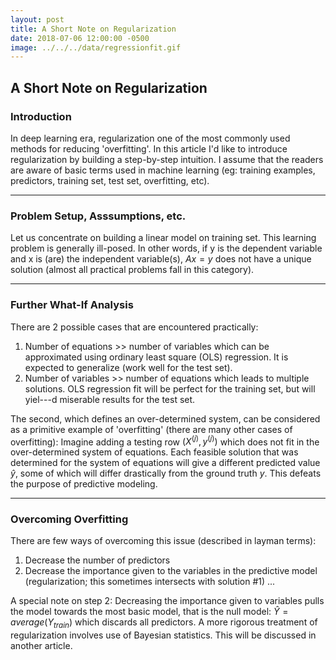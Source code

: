```yaml
---
layout: post
title: A Short Note on Regularization
date: 2018-07-06 12:00:00 -0500
image: ../../../data/regressionfit.gif
---
```


## A Short Note on Regularization

### Introduction

In deep learning era, regularization one of the most commonly used methods for reducing 'overfitting'. In this article I'd like to introduce regularization by building a step-by-step intuition. I assume that the readers are aware of basic terms used in machine learning (eg: training examples, predictors, training set, test set, overfitting, etc).

---

### Problem Setup, Asssumptions, etc.

Let us concentrate on building a linear model on training set. This learning problem is generally ill-posed. In other words, if y is the dependent variable and x is (are) the independent variable(s), $Ax = y$ does not have a unique solution (almost all practical problems fall in this category).

---

### Further What-If Analysis

There are 2 possible cases that are encountered practically:

1. Number of equations >> number of variables which can be approximated using ordinary least square (OLS) regression. It is expected to generalize (work well for the test set).
2. Number of variables >> number of equations which leads to multiple solutions. OLS regression fit will be perfect for the training set, but will yiel---d miserable results for the test set.

The second, which defines an over-determined system, can be considered as a primitive example of 'overfitting' (there are many other cases of overfitting): Imagine adding a testing row $(X^{(j)}, y^{(j)})$ which does not fit in the over-determined system of equations. Each feasible solution that was determined for the system of equations will give a different predicted value $\hat{y}$, some of which will differ drastically from the ground truth $y$. This defeats the purpose of predictive modeling.

---

### Overcoming Overfitting

There are few ways of overcoming this issue (described in layman terms):

1. Decrease the number of predictors
2. Decrease the importance given to the variables in the predictive model (regularization; this sometimes intersects with solution #1)
...

A special note on step 2: Decreasing the importance given to variables pulls the model towards the most basic model, that is the null model: $\hat{Y}=average(Y_{train})$ which discards all predictors. A more rigorous treatment of regularization involves use of Bayesian statistics. This will be discussed in another article.